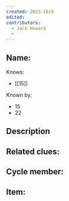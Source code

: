 ```yaml
---
created: 2023-1016
edited:
contributors:
  - Jack Howard
  - 
---
```


Name:
- 

Knows:
- [[15]]

Known by:
- 15
- 22

Description
- 

Related clues:
- 
Cycle member:
- 
Item:
- 




